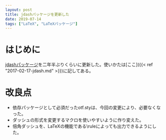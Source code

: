 ```yaml
---
layout: post
title: jdashパッケージを更新した
date: 2019-07-14
tags: ["LaTeX", "LaTeXパッケージ"]
---
```


# はじめに
[jdashパッケージ](https://gist.github.com/qdaibungei/4230bb59434ec1ba505bc94dbfde1898)を二年半ぶりくらいに更新した。使いかたは[ここ]({{< ref "2017-02-17-jdash.md" >}})に記してある。

# 改良点
* 依存パッケージとして必須だったotf.styは、今回の変更により、必要なくなった。
* ダッシュの形式を変更するマクロを使いやすいように作り変えた。
* 倍角ダッシュを、LaTeXの機能である\\ruleによっても出力できるようにした。
